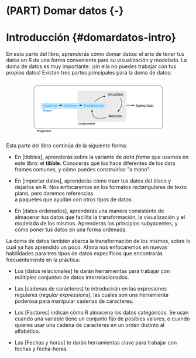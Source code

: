 
# (PART) Domar datos {-}


# Introducción {#domardatos-intro}

En esta parte del libro, aprenderás cómo domar datos: el arte de tener tus datos en R de una forma conveniente para su visualización y modelado. La doma de datos es muy importante: ¡sin ella no puedes trabajar con tus propios datos! Existen tres partes principales para la doma de datos:  

<img src="diagrams_w_text_as_path/es/data-science-wrangle.svg" width="75%" style="display: block; margin: auto;" />

Esta parte del libro continúa de la siguiente forma:

*   En [tibbles], aprenderás sobre la variante de _data frame_ que usamos
    en este libro: el __tibble__.  Conocerás qué los hace diferentes de los
    data frames comunes, y cómo puedes construirlos "a mano".

*   En [importar datos], aprenderás cómo traer tus datos del disco y dejarlos en R.
    Nos enfocaremos en los formatos rectangulares de texto plano, pero daremos referencias  
    a paquetes que ayudan con otros tipos de datos.

*   En [datos ordenados], aprenderás una manera consistente de almacenar
    tus datos que facilita la transformación, la visualización y el modelado de los mismos.
    Aprenderás los principios subyacentes, y cómo poner tus datos en una forma ordenada.

La doma de datos también abarca la transformación de los mismos, sobre lo cual ya has aprendido un poco. Ahora nos enfocaremos en nuevas habilidades para tres tipos de datos específicos que encontrarás frecuentemente en la práctica:

*   Los [datos relacionales] te darán herramientas para trabajar con múltiples
    conjuntos de datos interrelacionados.

*   Las [cadenas de caracteres] te introducirán en las expresiones regulares (_regular expressions_), las cuales son una herramienta
    poderosa para manipular cadenas de caracteres.

*   Los [Factores] indican cómo R almacena los datos categóricos. Se usan cuando una variable
    tiene un conjunto fijo de posibles valores, o cuando quieres usar una cadena de caracteres en un
    orden distinto al alfabético.

*   Las [Fechas y horas] te darán herramientas clave para trabajar con  
    fechas y fecha-horas.
